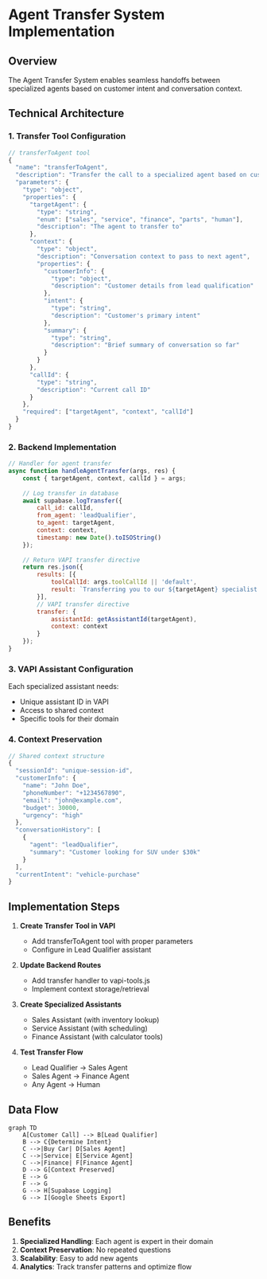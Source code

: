 # Agent Transfer System Implementation

## Overview
The Agent Transfer System enables seamless handoffs between specialized agents based on customer intent and conversation context.

## Technical Architecture

### 1. Transfer Tool Configuration

```javascript
// transferToAgent tool
{
  "name": "transferToAgent",
  "description": "Transfer the call to a specialized agent based on customer needs",
  "parameters": {
    "type": "object",
    "properties": {
      "targetAgent": {
        "type": "string",
        "enum": ["sales", "service", "finance", "parts", "human"],
        "description": "The agent to transfer to"
      },
      "context": {
        "type": "object",
        "description": "Conversation context to pass to next agent",
        "properties": {
          "customerInfo": {
            "type": "object",
            "description": "Customer details from lead qualification"
          },
          "intent": {
            "type": "string",
            "description": "Customer's primary intent"
          },
          "summary": {
            "type": "string",
            "description": "Brief summary of conversation so far"
          }
        }
      },
      "callId": {
        "type": "string",
        "description": "Current call ID"
      }
    },
    "required": ["targetAgent", "context", "callId"]
  }
}
```

### 2. Backend Implementation

```javascript
// Handler for agent transfer
async function handleAgentTransfer(args, res) {
    const { targetAgent, context, callId } = args;
    
    // Log transfer in database
    await supabase.logTransfer({
        call_id: callId,
        from_agent: 'leadQualifier',
        to_agent: targetAgent,
        context: context,
        timestamp: new Date().toISOString()
    });
    
    // Return VAPI transfer directive
    return res.json({
        results: [{
            toolCallId: args.toolCallId || 'default',
            result: `Transferring you to our ${targetAgent} specialist who can better assist you.`
        }],
        // VAPI transfer directive
        transfer: {
            assistantId: getAssistantId(targetAgent),
            context: context
        }
    });
}
```

### 3. VAPI Assistant Configuration

Each specialized assistant needs:
- Unique assistant ID in VAPI
- Access to shared context
- Specific tools for their domain

### 4. Context Preservation

```javascript
// Shared context structure
{
  "sessionId": "unique-session-id",
  "customerInfo": {
    "name": "John Doe",
    "phoneNumber": "+1234567890",
    "email": "john@example.com",
    "budget": 30000,
    "urgency": "high"
  },
  "conversationHistory": [
    {
      "agent": "leadQualifier",
      "summary": "Customer looking for SUV under $30k"
    }
  ],
  "currentIntent": "vehicle-purchase"
}
```

## Implementation Steps

1. **Create Transfer Tool in VAPI**
   - Add transferToAgent tool with proper parameters
   - Configure in Lead Qualifier assistant

2. **Update Backend Routes**
   - Add transfer handler to vapi-tools.js
   - Implement context storage/retrieval

3. **Create Specialized Assistants**
   - Sales Assistant (with inventory lookup)
   - Service Assistant (with scheduling)
   - Finance Assistant (with calculator tools)

4. **Test Transfer Flow**
   - Lead Qualifier → Sales Agent
   - Sales Agent → Finance Agent
   - Any Agent → Human

## Data Flow

```mermaid
graph TD
    A[Customer Call] --> B[Lead Qualifier]
    B --> C{Determine Intent}
    C -->|Buy Car| D[Sales Agent]
    C -->|Service| E[Service Agent]
    C -->|Finance| F[Finance Agent]
    D --> G[Context Preserved]
    E --> G
    F --> G
    G --> H[Supabase Logging]
    G --> I[Google Sheets Export]
```

## Benefits

1. **Specialized Handling**: Each agent is expert in their domain
2. **Context Preservation**: No repeated questions
3. **Scalability**: Easy to add new agents
4. **Analytics**: Track transfer patterns and optimize flow